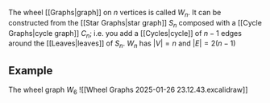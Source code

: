 The wheel [[Graphs|graph]] on $n$ vertices is called $W_{n}$. It can be constructed from the [[Star Graphs|star graph]] $S_{n}$ composed with a [[Cycle Graphs|cycle graph]] $C_{n}$; i.e. you add a [[Cycles|cycle]] of $n-1$ edges around the [[Leaves|leaves]] of $S_{n}$. $W_{n}$ has $\left| V \right|=n$ and $\left| E \right|=2(n-1)$
## Example
The wheel graph $W_{6}$
![[Wheel Graphs 2025-01-26 23.12.43.excalidraw]]